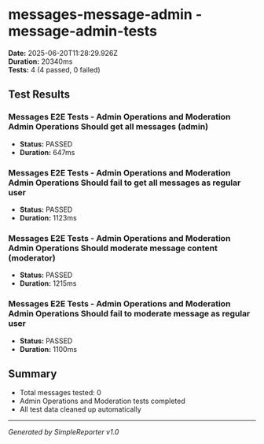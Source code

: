 # messages-message-admin - message-admin-tests

**Date:** 2025-06-20T11:28:29.926Z  
**Duration:** 20340ms  
**Tests:** 4 (4 passed, 0 failed)

## Test Results


### Messages E2E Tests - Admin Operations and Moderation Admin Operations Should get all messages (admin)
- **Status:** PASSED
- **Duration:** 647ms



### Messages E2E Tests - Admin Operations and Moderation Admin Operations Should fail to get all messages as regular user
- **Status:** PASSED
- **Duration:** 1123ms



### Messages E2E Tests - Admin Operations and Moderation Admin Operations Should moderate message content (moderator)
- **Status:** PASSED
- **Duration:** 1215ms



### Messages E2E Tests - Admin Operations and Moderation Admin Operations Should fail to moderate message as regular user
- **Status:** PASSED
- **Duration:** 1100ms



## Summary

- Total messages tested: 0
- Admin Operations and Moderation tests completed
- All test data cleaned up automatically

---
*Generated by SimpleReporter v1.0*
